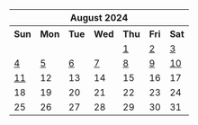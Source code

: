 <table align="center" border="0" cellpadding="0" cellspacing="0" class="month">
 <tr>
  <th class="month" colspan="7">
   August 2024
  </th>
 </tr>
 <tr>
  <th class="sun">
   Sun
  </th>
  <th class="mon">
   Mon
  </th>
  <th class="tue">
   Tue
  </th>
  <th class="wed">
   Wed
  </th>
  <th class="thu">
   Thu
  </th>
  <th class="fri">
   Fri
  </th>
  <th class="sat">
   Sat
  </th>
 </tr>
 <tr>
  <td class="noday">
  </td>
  <td class="noday">
  </td>
  <td class="noday">
  </td>
  <td class="noday">
  </td>
  <td class="thu">
   <a href="20240801.py">
    1
   </a>
  </td>
  <td class="fri">
   <a href="20240802.py">
    2
   </a>
  </td>
  <td class="sat">
   <a href="20240803.py">
    3
   </a>
  </td>
 </tr>
 <tr>
  <td class="sun">
   <a href="20240804.py">
    4
   </a>
  </td>
  <td class="mon">
   <a href="20240805.py">
    5
   </a>
  </td>
  <td class="tue">
   <a href="20240806.py">
    6
   </a>
  </td>
  <td class="wed">
   <a href="20240807.py">
    7
   </a>
  </td>
  <td class="thu">
   <a href="20240808.py">
    8
   </a>
  </td>
  <td class="fri">
   <a href="20240809.py">
    9
   </a>
  </td>
  <td class="sat">
   <a href="20240810.py">
    10
   </a>
  </td>
 </tr>
 <tr>
  <td class="sun">
   <a href="20240811.py">
    11
   </a>
  </td>
  <td class="mon">
   12
  </td>
  <td class="tue">
   13
  </td>
  <td class="wed">
   14
  </td>
  <td class="thu">
   15
  </td>
  <td class="fri">
   16
  </td>
  <td class="sat">
   17
  </td>
 </tr>
 <tr>
  <td class="sun">
   18
  </td>
  <td class="mon">
   19
  </td>
  <td class="tue">
   20
  </td>
  <td class="wed">
   21
  </td>
  <td class="thu">
   22
  </td>
  <td class="fri">
   23
  </td>
  <td class="sat">
   24
  </td>
 </tr>
 <tr>
  <td class="sun">
   25
  </td>
  <td class="mon">
   26
  </td>
  <td class="tue">
   27
  </td>
  <td class="wed">
   28
  </td>
  <td class="thu">
   29
  </td>
  <td class="fri">
   30
  </td>
  <td class="sat">
   31
  </td>
 </tr>
</table>
